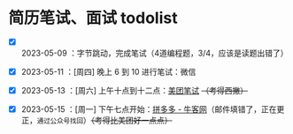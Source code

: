 # 简历笔试、面试 todolist

* [x] 2023-05-09 ：字节跳动，完成笔试（4道编程题，3/4，应该是读题出错了）
* [x] 2023-05-11 ：[周四] 晚上 6 到 10 进行笔试：微信
* [x] 2023-05-13 ：[周六] 上午十点到十二点：[美团笔试](https://mail.tju.edu.cn/) ~~（考得西撇）~~
* [x] 2023-05-15 ：[周一] 下午七点开始：[拼多多 - 牛客网](https://www.nowcoder.com/)（邮件填错了，正在更正，`通过公众号找回`）~~（考得比美团好一点点）~~

